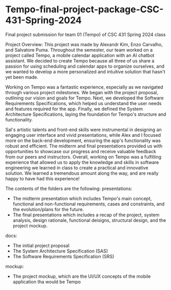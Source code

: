 # Tempo-final-project-package-CSC-431-Spring-2024
Final project submission for team 01 (Tempo) of  CSC 431 Spring 2024 class

Project Overview:
  This project was made by Alexandr Kim, Enzo Carvalho, and Salvatore Puma. Throughout the semester, our team worked on a project called Tempo, a mobile calendar application with an AI chatbot assistant. We decided to create Tempo because all three of us share a passion for using scheduling and calendar apps to organize ourselves, and we wanted to develop a more personalized and intuitive solution that hasn't yet been made.

Working on Tempo was a fantastic experience, especially as we navigated through various project milestones. We began with the project proposal, outlining our vision and goals for Tempo. Next, we developed the Software Requirements Specifications, which helped us understand the user needs and features required for the app. Finally, we defined the System Architecture Specifications, laying the foundation for Tempo's structure and functionality.

Sal's artistic talents and front-end skills were instrumental in designing an engaging user interface and vivid presentations, while Alex and I focused more on the back-end development, ensuring the app's functionality was robust and efficient. The midterm and final presentations provided us with opportunities to showcase our progress and receive valuable feedback from our peers and instructors. Overall, working on Tempo was a fulfilling experience that allowed us to apply the knowledge and skills in software engineering we learned in class to create a practical and innovative solution. We learned a tremendous amount along the way, and are really happy to have had this experience!


The contents of the folders are the following:
presentations:
  - The midterm presentation which includes Tempo's main concept, functional and non-functional requirements, cases and constraints, and the evolution/plans for the future.
  - The final presentations which includes a recap of the project, system analysis, design rationale, functional deisigns, structural design, and the project mockup.

docs:
  - The initial project proposal
  - The System Architecture Specification (SAS)
  - The Software Requirements Specification (SRS)

mockup:
  - The project mockup, which are the UI/UX concepts of the mobile application tha would be Tempo
